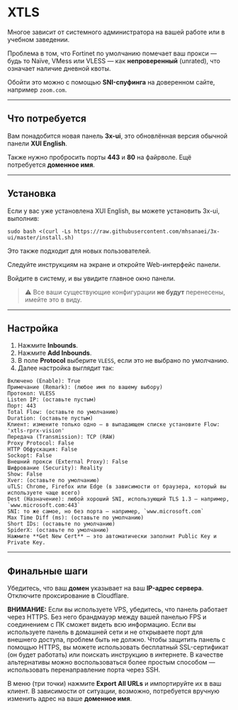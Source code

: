 # XTLS

Многое зависит от системного администратора на вашей работе или в учебном заведении.

Проблема в том, что Fortinet по умолчанию помечает ваш прокси — будь то Naïve, VMess или VLESS — как **непроверенный** (unrated), что означает наличие дневной квоты.

Обойти это можно с помощью **SNI-спуфинга** на доверенном сайте, например `zoom.com`.

---

## Что потребуется

Вам понадобится новая панель **3x-ui**, это обновлённая версия обычной панели **XUI English**.

Также нужно пробросить порты **443** и **80** на файрволе. Ещё потребуется **доменное имя**.

---

## Установка

Если у вас уже установлена XUI English, вы можете установить 3x-ui, выполнив:

```
sudo bash <(curl -Ls https://raw.githubusercontent.com/mhsanaei/3x-ui/master/install.sh)
```

Это также подходит для новых пользователей.

Следуйте инструкциям на экране и откройте Web-интерфейс панели.

Войдите в систему, и вы увидите главное окно панели.

> ⚠️ Все ваши существующие конфигурации **не будут** перенесены, имейте это в виду.

---

## Настройка

1. Нажмите **Inbounds**.
2. Нажмите **Add Inbounds**.
3. В поле **Protocol** выберите `VLESS`, если это не выбрано по умолчанию.
4. Далее настройка выглядит так:

```
Включено (Enable): True
Примечание (Remark): (любое имя по вашему выбору)
Протокол: VLESS
Listen IP: (оставьте пустым)
Порт: 443
Total Flow: (оставьте по умолчанию)
Duration: (оставьте пустым)
Клиент: измените только одно — в выпадающем списке установите Flow: 'xtls-rprx-vision'
Передача (Transmission): TCP (RAW)
Proxy Protocol: False
HTTP Обфускация: False
Sockopt: False
Внешний прокси (External Proxy): False
Шифрование (Security): Reality
Show: False
Xver: (оставьте по умолчанию)
uTLS: Chrome, Firefox или Edge (в зависимости от браузера, который вы используете чаще всего)
Dest (Назначение): любой хороший SNI, использующий TLS 1.3 — например, `www.microsoft.com:443`
SNI: то же самое, но без порта — например, `www.microsoft.com`
Max Time Diff (ms): (оставьте по умолчанию)
Short IDs: (оставьте по умолчанию)
SpiderX: (оставьте по умолчанию)
Нажмите **Get New Cert** — это автоматически заполнит Public Key и Private Key.
```

---

## Финальные шаги

Убедитесь, что ваш **домен** указывает на ваш **IP-адрес сервера**.
Отключите проксирование в Cloudflare.

**ВНИМАНИЕ:** Если вы используете VPS, убедитесь, что панель работает через HTTPS. Без него брандмауэр между вашей панелью FPS и соединением с ПК сможет видеть всю информацию. Если вы используете панель в домашней сети и не открываете порт для внешнего доступа, проблем быть не должно. Чтобы защитить панель с помощью HTTPS, вы можете использовать бесплатный SSL-сертификат (он будет работать) или поискать инструкцию в интернете. В качестве альтернативы можно воспользоваться более простым способом — использовать перенаправление порта через SSH.


В меню (три точки) нажмите **Export All URLs** и импортируйте их в ваш клиент.
В зависимости от ситуации, возможно, потребуется вручную изменить адрес на ваше **доменное имя**.
